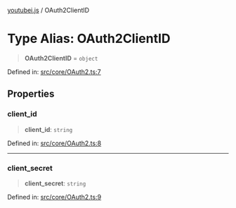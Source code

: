 [youtubei.js](../README.md) / OAuth2ClientID

# Type Alias: OAuth2ClientID

> **OAuth2ClientID** = `object`

Defined in: [src/core/OAuth2.ts:7](https://github.com/LuanRT/YouTube.js/blob/0733f60b57877f6b8b87dfd5cc6195b5085f5c09/src/core/OAuth2.ts#L7)

## Properties

### client\_id

> **client\_id**: `string`

Defined in: [src/core/OAuth2.ts:8](https://github.com/LuanRT/YouTube.js/blob/0733f60b57877f6b8b87dfd5cc6195b5085f5c09/src/core/OAuth2.ts#L8)

***

### client\_secret

> **client\_secret**: `string`

Defined in: [src/core/OAuth2.ts:9](https://github.com/LuanRT/YouTube.js/blob/0733f60b57877f6b8b87dfd5cc6195b5085f5c09/src/core/OAuth2.ts#L9)
